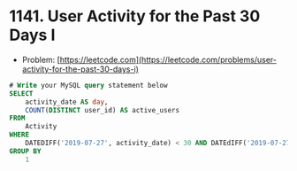 # 1141. User Activity for the Past 30 Days I

- Problem: [https://leetcode.com](https://leetcode.com/problems/user-activity-for-the-past-30-days-i)

```sql
# Write your MySQL query statement below
SELECT
    activity_date AS day,
    COUNT(DISTINCT user_id) AS active_users
FROM
    Activity
WHERE
    DATEDIFF('2019-07-27', activity_date) < 30 AND DATEdIFF('2019-07-27', activity_date) >= 0
GROUP BY
    1
```
